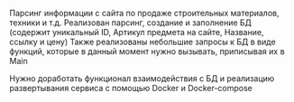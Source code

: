 Парсинг информации с сайта по продаже строительных материалов, техники и т.д.
Реализован парсинг, создание и заполнение БД (содержит уникальный ID, Артикул предмета на сайте, Название, ссылку и цену)
Также реализованы небольшие запросы к БД в виде функций, которые в данный момент нужно вызывать, приписывая их в Main

Нужно доработать функционал взаимодействия с БД и реализацию развертывания сервиса с помощью Docker и Docker-compose
